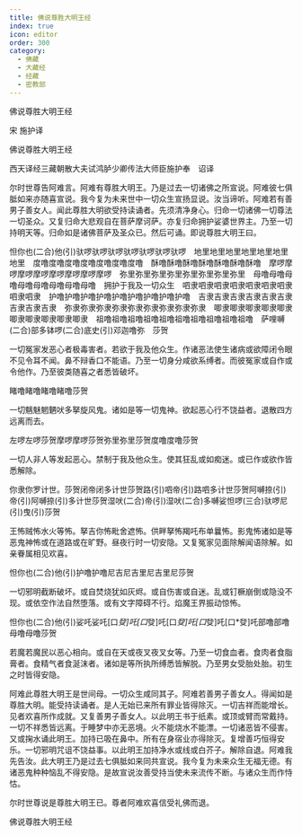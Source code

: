 ```yaml
---
title: 佛说尊胜大明王经
index: true
icon: editor
order: 300
category:
  - 佛藏
  - 大藏经
  - 经藏
  - 密教部
---
```


  佛说尊胜大明王经  

宋 施护译  

佛说尊胜大明王经  

西天译经三藏朝散大夫试鸿胪少卿传法大师臣施护奉　诏译  

尔时世尊告阿难言。阿难有尊胜大明王。乃是过去一切诸佛之所宣说。阿难彼七俱胝如来亦随喜宣说。我今复为未来世中一切众生宣扬显说。汝当谛听。阿难若有善男子善女人。闻此尊胜大明欲受持读诵者。先须清净身心。归命一切诸佛一切尊法一切圣众。又复归命大悲观自在菩萨摩诃萨。亦复归命拥护娑婆世界主。乃至一切持明天等。归命如是诸佛菩萨及圣众已。然后可诵。即说尊胜大明王曰。  

怛你也(二合)他(引)驮啰驮啰驮啰驮啰驮啰驮啰驮啰　地里地里地里地里地里地里地里　度噜度噜度噜度噜度噜度噜度噜　酥噜酥噜酥噜酥噜酥噜酥噜酥噜　摩啰摩啰摩啰摩啰摩啰摩啰摩啰摩啰　弥里弥里弥里弥里弥里弥里弥里弥里　母噜母噜母噜母噜母噜母噜母噜母噜　拥护于我及一切众生　呬隶呬隶呬隶呬隶呬隶呬隶呬隶呬隶呬隶　护噜护噜护噜护噜护噜护噜护噜护噜护噜　吉隶吉隶吉隶吉隶吉隶吉隶吉隶吉隶吉隶　弥隶弥隶弥隶弥隶弥隶弥隶弥隶弥隶弥隶　唧隶唧隶唧隶唧隶唧隶唧隶唧隶唧隶唧隶唧隶　祖噜祖噜祖噜祖噜祖噜祖噜祖噜祖噜祖噜祖噜　萨哩嚩(二合)部多钵啰(二合)底史(引)邓迦噜弥　莎贺  

一切冤家发恶心者极毒害者。若欲于我及他众生。作诸恶法使生诸病或欲障闭令眼不见令耳不闻。鼻不辩香口不能语。乃至一切身分咸欲系缚者。而彼冤家或自作或令他作。乃至彼类随喜之者悉皆破坏。  

睹噜睹噜睹噜睹噜莎贺  

一切魑魅魍魉吠多拏旋风鬼。诸如是等一切鬼神。欲起恶心行不饶益者。退散四方远离而去。  

左啰左啰莎贺摩啰摩啰莎贺弥里弥里莎贺度噜度噜莎贺  

一切人非人等发起恶心。禁制于我及他众生。使其狂乱或如痴迷。或已作或欲作皆悉解除。  

你隶你罗计世。莎贺闭帝闭多计世莎贺路(引)呬帝(引)路呬多计世莎贺阿嚩捺(引)帝(引)阿嚩捺(引)多计世莎贺湿吠(二合)帝(引)湿吠(二合)多嚩娑怛啰(三合)驮啰尼(引)曳(引)莎贺  

王怖贼怖水火等怖。拏吉你怖毗舍遮怖。供畔拏怖羯吒布单曩怖。影鬼怖诸如是等恶鬼神怖或在道路或在旷野。昼夜行时一切安隐。又复冤家见面除解闻语除解。如亲眷属相见欢喜。  

怛你也(二合)他(引)护噜护噜尼吉尼吉里尼吉里尼莎贺  

一切邪明截断破坏。或自焚烧犹如灰烬。或自伤害或自迷。乱或钉橛崩倒或隐没不现。或依空作法自然堕落。或有文字障碍不行。焰魔王界振动惊怖。  

怛你也(二合)他(引)娑吒娑吒[口*癹]吒[口*癹]吒[口*癹]吒[口*癹]吒[口*癹]吒部噜部噜母噜母噜莎贺  

若魔若魔民以恶心相向。或自在天或夜叉夜叉女等。乃至一切食血者。食肉者食脂膏者。食精气者食涎沫者。诸如是等所执所缚悉皆解脱。乃至男女受胎处胎。初生之时皆得安隐。  

阿难此尊胜大明王是世间母。一切众生咸同其子。阿难若善男子善女人。得闻如是尊胜大明。能受持读诵者。是人无始已来所有罪业皆得除灭。一切吉祥而能增长。见者欢喜所作成就。又复善男子善女人。以此明王书于纸素。或顶或臂而常戴持。一切不祥悉皆远离。于睡梦中亦无恶境。火不能烧水不能漂。一切诸恶皆不侵害。又或掬水诵此明王。加持已吸在鼻中。所有在身宿业亦得除灭。复增善巧恒得安乐。一切邪明咒诅不饶益事。以此明王加持净水或线或白芥子。解除自退。阿难我先告汝。此大明王乃是过去七俱胝如来同共宣说。我今复为未来众生无福无德。有诸恶鬼种种恼乱不得安隐。是故宣说汝善受持当使未来流传不断。与诸众生而作恃怙。  

尔时世尊说是尊胜大明王已。尊者阿难欢喜信受礼佛而退。  

佛说尊胜大明王经  
